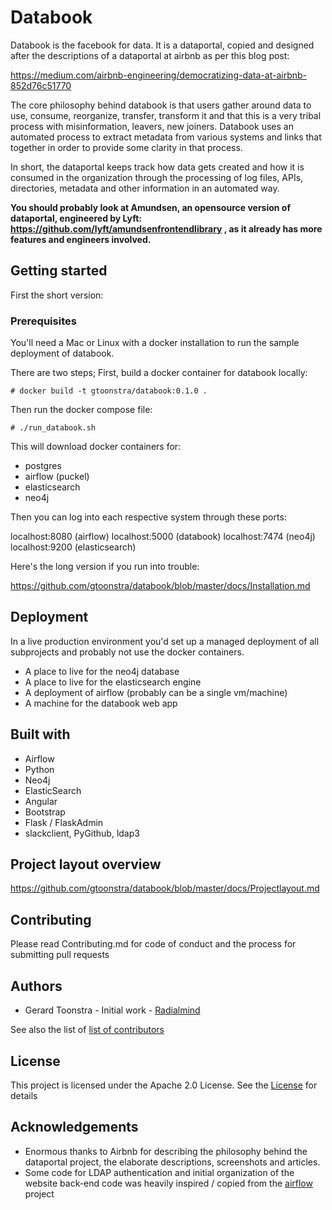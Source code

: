 # Databook

Databook is the facebook for data. It is a dataportal, copied and designed after the descriptions of a dataportal at airbnb as per this blog post:

https://medium.com/airbnb-engineering/democratizing-data-at-airbnb-852d76c51770

The core philosophy behind databook is that users gather around data to use, consume, reorganize,
transfer, transform it and that this is a very tribal process with misinformation, leavers, new joiners.
Databook uses an automated process to extract metadata from various systems and links that together in
order to provide some clarity in that process.

In short, the dataportal keeps track how data gets created and how it is consumed in the organization
through the processing of log files, APIs, directories, metadata and other information in an automated way.

**You should probably look at Amundsen, an opensource version of dataportal, engineered by Lyft: https://github.com/lyft/amundsenfrontendlibrary , as it already has more features and engineers involved.**

## Getting started

First the short version:

### Prerequisites

You'll need a Mac or Linux with a docker installation to run the sample deployment of databook.


There are two steps; First, build a docker container for databook locally:

```
# docker build -t gtoonstra/databook:0.1.0 .
```

Then run the docker compose file:

```
# ./run_databook.sh
```

This will download docker containers for:
- postgres
- airflow (puckel)
- elasticsearch
- neo4j

Then you can log into each respective system through these ports:

localhost:8080 (airflow)
localhost:5000 (databook)
localhost:7474 (neo4j)
localhost:9200 (elasticsearch)

Here's the long version if you run into trouble:

https://github.com/gtoonstra/databook/blob/master/docs/Installation.md

## Deployment

In a live production environment you'd set up a managed deployment of all subprojects
and probably not use the docker containers.

- A place to live for the neo4j database
- A place to live for the elasticsearch engine
- A deployment of airflow (probably can be a single vm/machine)
- A machine for the databook web app

## Built with

* Airflow
* Python
* Neo4j
* ElasticSearch
* Angular
* Bootstrap
* Flask / FlaskAdmin
* slackclient, PyGithub, ldap3

## Project layout overview

https://github.com/gtoonstra/databook/blob/master/docs/Projectlayout.md

## Contributing

Please read Contributing.md for code of conduct and the process for submitting pull requests

## Authors

* Gerard Toonstra - Initial work - [Radialmind](https://github.com/gtoonstra)

See also the list of [list of contributors](https://github.com/gtoonstra/databook/graphs/contributors)

## License 

This project is licensed under the Apache 2.0 License. See the [License](https://raw.githubusercontent.com/gtoonstra/databook/master/LICENSE) for details

## Acknowledgements

* Enormous thanks to Airbnb for describing the philosophy behind the dataportal project, the elaborate descriptions, screenshots and articles.
* Some code for LDAP authentication and initial organization of the website back-end code was heavily inspired / copied from the [airflow](https://github.com/apache/incubator-airflow) project
